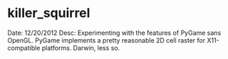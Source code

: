 killer_squirrel
===============

Date: 12/20/2012
Desc: Experimenting with the features of PyGame sans OpenGL. PyGame implements a pretty reasonable 2D cell raster for X11-compatible platforms. Darwin, less so.
